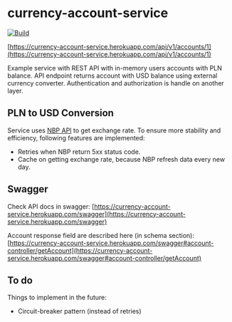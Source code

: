 # currency-account-service

[![Build](https://github.com/wookieJ/account-service-api/actions/workflows/ci.yml/badge.svg?branch=master&event=push)](https://github.com/wookieJ/account-service-api/actions/workflows/ci.yml)

[https://currency-account-service.herokuapp.com/api/v1/accounts/1](https://currency-account-service.herokuapp.com/api/v1/accounts/1)

Example service with REST API with in-memory users accounts with PLN balance. API endpoint returns account with
USD balance using external currency converter. Authentication and authorization is handle on another layer.

## PLN to USD Conversion

Service uses [NBP API](https://api.nbp.pl) to get exchange rate. To ensure more stability and efficiency, 
following features are implemented:
 * Retries when NBP return 5xx status code.
 * Cache on getting exchange rate, because NBP refresh data every new day.

## Swagger
Check API docs in swagger:
[https://currency-account-service.herokuapp.com/swagger](https://currency-account-service.herokuapp.com/swagger)

Account response field are described here (in schema section):
[https://currency-account-service.herokuapp.com/swagger#account-controller/getAccount](https://currency-account-service.herokuapp.com/swagger#account-controller/getAccount)

## To do
Things to implement in the future:
 * Circuit-breaker pattern (instead of retries)
